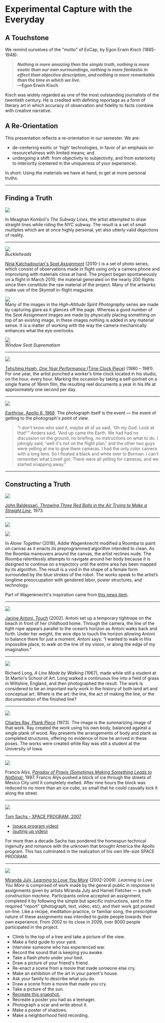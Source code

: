 # Experimental Capture with the Everyday

## A Touchstone

We remind ourselves of the "motto" of ExCap, by Egon Erwin Kisch (1885-1948): 

> ***Nothing is more amazing than the simple truth, nothing is more exotic than our own surroundings, nothing is more fantastic in effect than objective description, and nothing is more remarkable than the time in which we live.* <br />—Egon Erwin Kisch**

Kisch was widely regarded as one of the most outstanding journalists of the twentieth century. He is credited with defining reportage as a form of literary art in which accuracy of observation and fidelity to facts combine with creative narrative.


## A Re-Orientation

This presentation reflects a re-orientation in our semester. We are:

* de-centering exotic or 'high' technologies, in favor of an emphasis on resourcefulness with limited means; and
* undergoing a shift: from objectivity to subjectivity, and from exteriority to interiority (centered in the uniqueness of your experience).

In short: Using the materials we have at hand, to get at more personal truths. 

---

## Finding a Truth

![](images/typologies/datavis_subwaylines.jpg)

In Meaghan Kombol's *The Subway Lines*, the artist attempted to draw straight lines while riding the NYC subway. The result is a set of small multiples which are at once highly personal, yet also utterly valid depictions of reality.

---

![](images/everyday/katchadourian_1.jpg)<br >
*Buckleheads*

[Nina Katchadourian's *Seat Assignment*](http://www.ninakatchadourian.com/photography/seatassignment.php) (2010-) is a set of photo series, which consist of  observations made in flight using only a camera phone and improvising with materials close at hand. The project began spontaneously on a flight in March 2010; the material generated on the nearly 200 flights since then constitute the raw material of the project. Many of the artworks make use of the *Skymall* in-flight magazine.

![](images/everyday/katchadourian_2.jpg)<br />
Many of the images in the *High-Altitude Spirit Photography* series are made by capturing glare as it glances off the page. Whereas a good number of the *Seat Assignment* images are made by physically placing something on top of an existing image, in these images nothing is added in any material sense. It is a matter of working with the way the camera mechanically enhances what the eye overlooks.

![](images/everyday/katchadourian_4.jpg)<br />
*Window Seat Suprematism*

---

[![](images/everyday/tehching-hsieh-one-year-performance.jpg)](https://vimeo.com/16280427)

[Tehching Hsieh, *One Year Performance* (Time Clock Piece)](https://vimeo.com/16280427) (1980 – 1981). For one year, the artist punched a worker’s time clock located in his studio, on the hour, every hour. Marking the occasion by taking a self-portrait on a single frame of 16mm film, the resulting reel documents a year in his life at approximately one second per day.

---


![](images/everyday/earthrise.jpg)

[*Earthrise*, Apollo 8, 1968](https://www.nasa.gov/centers/johnson/home/earthrise.html). The photograph itself is the event — the event of getting to the photograph's point of view.

> "I don't know who said it, maybe all of us said, 'Oh my God. Look at that!'" Anders said. "And up came the Earth. We had had no discussion on the ground, no briefing, no instructions on what to do. I jokingly said, 'well it's not on the flight plan,' and the other two guys were yelling at me to give them cameras. I had the only color camera with a long lens. So I floated a black and white over to Borman. I can't remember what Lovell got. There were all yelling for cameras, and we started snapping away."

---


## Constructing a Truth

![](images/baldessari.png)

[John Baldessari, *Throwing Three Red Balls in the Air Trying to Make a Straight Line*](http://www.invaluable.com/auction-lot/baldessari,-j.-throwing-three-balls-in-the-air-to-194-c-4ee4252adf), 1973.

---

![](images/everyday/addie_selfportrait.jpg)

![](images/everyday/addie_roomba.jpg)

In *Alone Together* (2018), Addie Wagenknecht modified a Roomba to paint on canvas as it enacts its preprogrammed algorithm intended to clean. As the Roomba maneuvers around the canvas, the artist reclines nude. The Roomba relentlessly attempts to navigate around her body because it is designed to continue on a trajectory until the entire area has been mapped by its algorithm. The result is a void in the shape of a female form surrounded by the blue strokes of the robot. The works speak to the artist’s longtime preoccupation with gendered labor, power structures, and technology.

Part of Wagenknecht's inspiration came from [this news item](images/everyday/robot-vacuum-cleaner-spreads-dog-shit-everywhere-7.jpg).


--- 


[![](images/everyday/antoni_touch.jpg)](https://www.youtube.com/watch?v=r_n2kfqNmpY)

[Janine Antoni, *Touch*](https://www.youtube.com/watch?v=r_n2kfqNmpY) (2002). Antoni set up a temporary tightrope on the beach in front of her childhood home. Through the camera, the line of the tight rope appears parallel to the ocean’s horizon as Antoni walks back and forth. Under her weight, the wire dips to touch the horizon allowing Antoni to balance there for just a moment. Antoni says: “I wanted to walk in this impossible place, to walk on the line of my vision, or along the edge of my imagination.”


---

![](images/everyday/richard_long_1967.jpg)

Richard Long, *A Line Made by Walking* (1967), made while still a student at St Martin's School of Art. Long walked a continuous line into a field of grass in Wiltshire, England, and then photographed the result. The work is considered to be an important early work in the history of both land art and conceptual art. Where is the art: the line, the act of making the line, or the documentation of the finished line? 

---

![](images/everyday/charles_ray_plank_piece.jpg)

[Charles Ray, *Plank Piece*](http://www.tate.org.uk/art/artworks/ray-plank-piece-i-ii-ar00342) (1973). The image is the summarizing image of that work. Ray created the work using his own body, balanced against a single plank of wood. Ray presents the arrangements of body and plank as completed structures, offering no evidence of how he arrived in these poses. The works were created while Ray was still a student at the University of Iowa.


---

![](images/everyday/francis_Alys_sometimes_making_something.jpg)
 
Francis Alÿs, [*Paradox of Praxis (Sometimes Making Something Leads to Nothing)*](https://www.youtube.com/watch?v=ZedESyQEnMA), 1997. Francis Alÿs pushed a block of ice through the streets of Mexico City until it completely melted. After nine hours the block was reduced to no more than an ice cube, so small that he could casually kick it along the street.


---

![](images/everyday/tom-sachs.jpg)

[Tom Sachs - SPACE PROGRAM, 2007](http://tomsachs.org/exhibition/space-program)
* [(space program video)](https://www.youtube.com/watch?v=FAfYCpeBHi4)
* [(suiting up video)](https://www.youtube.com/watch?v=e-jSSTGqU5c&t=2m20s) 

For more than a decade Sachs has pondered the homespun technical ingenuity and romance with the unknown that brought America the Apollo program. This has culminated in the realization of his own life-size SPACE PROGRAM.

---


[![](images/everyday/miranda_july.png)](http://www.learningtoloveyoumore.com/reports/23/23.php)

[Miranda July, *Learning to Love You More*](http://www.learningtoloveyoumore.com/reports/23/23.php) (2002-2009). *Learning to Love You More* is comprised of work made by the general public in response to assignments given by artists Miranda July and Harrell Fletcher — a *truth construction machine*. Participants online accepted an assignment, completed it by following the simple but specific instructions, sent in the required "report" (photograph, text, video, etc), and their work got posted on-line. Like a recipe, meditation practice, or familiar song, the prescriptive nature of these assignments was intended to guide people towards their own experience. From 2002 to its close in 2009, over 8000 people participated in the project.

* Climb to the top of a tree and take a picture of the view.
* Make a field guide to your yard.
* Interview someone who has experienced war.
* Record the sound that is keeping you awake.
* Take a flash photo under your bed.
* Draw a picture of your friend's friend.
* Re-enact a scene from a movie that made someone else cry.
* Make an exhibition of the art in your parent's house.
* Ask your family to describe what you do.
* Draw a scene from a movie that made you cry.
* Take a picture of the sun.
* [Recreate this snapshot.](http://www.learningtoloveyoumore.com/reports/23/23.php)
* Recreate a poster you had as a teenager.
* Photograph a scar and write about it.
* Make a poster of shadows.
* Make a neighborhood field recording.

